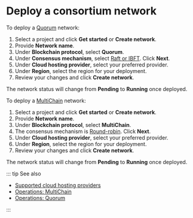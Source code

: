 # Deploy a consortium network

To deploy a [Quorum](/blockchains/quorum) network:

1. Select a project and click **Get started** or **Create network**.
1. Provide **Network name**.
1. Under **Blockchain protocol**, select **Quorum**.
1. Under **Consensus mechanism**, select [Raft or IBFT](/blockchains/quorum#consensus-algorithms). Click **Next**.
1. Under **Cloud hosting provider**, select your preferred provider.
1. Under **Region**, select the region for your deployment.
1. Review your changes and click **Create network**.

The network status will change from **Pending** to **Running** once deployed.

To deploy a [MultiChain](/blockchains/multichain) network:

1. Select a project and click **Get started** or **Create network**.
1. Provide **Network name**.
1. Under **Blockchain protocol**, select **MultiChain**.
1. The consensus mechanism is [Round-robin](/blockchains/multichain#consensus-algorithm). Click **Next**.
1. Under **Cloud hosting provider**, select your preferred provider.
1. Under **Region**, select the region for your deployment.
1. Review your changes and click **Create network**.

The network status will change from **Pending** to **Running** once deployed.

::: tip See also

* [Supported cloud hosting providers](/platform/supported-cloud-hosting-providers)
* [Operations: MultiChain](/operations/multichain/)
* [Operations: Quorum](/operations/quorum/)

:::
